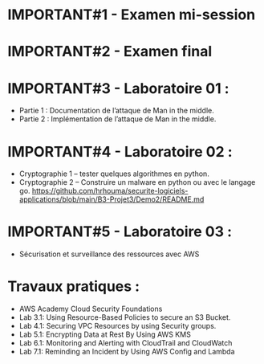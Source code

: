# IMPORTANT#1 - Examen mi-session 
# IMPORTANT#2 - Examen final 

# IMPORTANT#3 - Laboratoire 01 :
-	Partie 1 : Documentation de l’attaque de Man in the middle.
-	Partie 2 : Implémentation de l’attaque de Man in the middle.

# IMPORTANT#4 - Laboratoire 02 :
-	Cryptographie 1 – tester quelques algorithmes en python.
-	Cryptographie 2 – Construire un malware en python ou avec le langage go.
https://github.com/hrhouma/securite-logiciels-applications/blob/main/B3-Projet3/Demo2/README.md 

# IMPORTANT#5 - Laboratoire 03 :
-	Sécurisation et surveillance des ressources avec AWS

# Travaux pratiques : 
-	AWS Academy Cloud Security Foundations
-	Lab 3.1: Using Resource-Based Policies to secure an S3 Bucket.
-	Lab 4.1: Securing VPC Resources by using Security groups.
-	Lab 5.1: Encrypting Data at Rest By Using AWS KMS
-	Lab 6.1: Monitoring and Alerting with CloudTrail and CloudWatch
-	Lab 7.1: Reminding an Incident by Using AWS Config and Lambda

